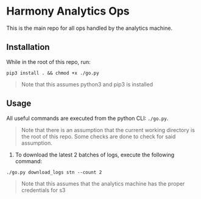 # Harmony Analytics Ops
This is the main repo for all ops handled by the analytics machine.

## Installation
While in the root of this repo, run: 
```
pip3 install . && chmod +x ./go.py
```
> Note that this assumes python3 and pip3 is installed

## Usage
All useful commands are executed from the python CLI: `./go.py`.
> Note that there is an assumption that the current working directory is the root of this repo.
> Some checks are done to check for said assumption. 

1) To download the latest 2 batches of logs, execute the following command:
```
./go.py download_logs stn --count 2
```
> Note that this assumes that the analytics machine has the proper credentials for s3
 
